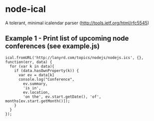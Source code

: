 # node-ical #

A tolerant, minimal icalendar parser
(http://tools.ietf.org/html/rfc5545)


## Example 1 - Print list of upcoming node conferences (see example.js)


    ical.fromURL('http://lanyrd.com/topics/nodejs/nodejs.ics', {}, function(err, data) {
      for (var k in data){
        if (data.hasOwnProperty(k)) {
          var ev = data[k]
          console.log("Conference",
            ev.summary,
            'is in',
            ev.location,
            'on the', ev.start.getDate(), 'of', months[ev.start.getMonth()]);
        }
      }
    });

